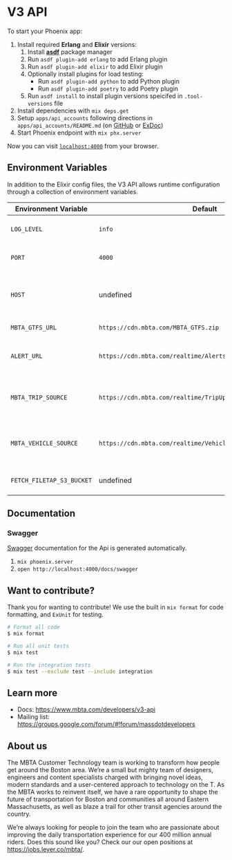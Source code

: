 # V3 API

To start your Phoenix app:

  1. Install required **Erlang** and **Elixir** versions:
     1. Install [**asdf**](https://github.com/asdf-vm/asdf) package manager
     2. Run `asdf plugin-add erlang` to add Erlang plugin
     3. Run `asdf plugin-add elixir` to add Elixir plugin
     4. Optionally install plugins for load testing:
        - Run `asdf plugin-add python` to add Python plugin
        - Run `asdf plugin-add poetry` to add Poetry plugin
     4. Run `asdf install` to install plugin versions speicifed in `.tool-versions` file
  2. Install dependencies with `mix deps.get`
  3. Setup `apps/api_accounts` following directions in `apps/api_accounts/README.md` (on [GitHub](apps/api_accounts/README.md#setting-up-dynamodb-local) or [ExDoc](api_accounts-readme.html#setting-up-dynamodb-local))
  4. Start Phoenix endpoint with `mix phx.server`

Now you can visit [`localhost:4000`](http://localhost:4000) from your browser.

## Environment Variables

In addition to the Elixir config files, the V3 API allows runtime configuration through a collection of environment variables.

| Environment Variable | Default | Description |
| - | - | - |
| `LOG_LEVEL` | `info` | Log level to use. Can be changed to `debug`. |
| `PORT` | `4000` | The HTTP port the server will listen on. |
| `HOST` | undefined | The public-facing hostname for the server, used to generate URLs. |
| `MBTA_GTFS_URL` | `https://cdn.mbta.com/MBTA_GTFS.zip` | URL for the GTFS .zip file. |
| `ALERT_URL` | `https://cdn.mbta.com/realtime/Alerts_enhanced.json` | URL for the Alerts. Can be either a JSON or Protobuf file.
| `MBTA_TRIP_SOURCE` | `https://cdn.mbta.com/realtime/TripUpdates_enhanced.json` | URL for the TripUpdates. Can be either a JSON or Protobuf file. |
| `MBTA_VEHICLE_SOURCE ` | `https://cdn.mbta.com/realtime/VehiclePositions_enhanced.json` | URL for the VehiclePositions. Can be either a JSON or Protobuf file. |
| `FETCH_FILETAP_S3_BUCKET` | undefined | S3 bucket to which we write files we fetched. |

## Documentation

### Swagger

[Swagger](https://swagger.io/docs/) documentation for the Api is generated automatically.

1. `mix phoenix.server`
2. `open http://localhost:4000/docs/swagger`

## Want to contribute?

Thank you for wanting to contribute! We use the built in `mix format` for code formatting, and `ExUnit` for testing.

```sh
# Format all code
$ mix format

# Run all unit tests
$ mix test

# Run the integration tests
$ mix test --exclude test --include integration
```

## Learn more

  * Docs: https://www.mbta.com/developers/v3-api
  * Mailing list: https://groups.google.com/forum/#!forum/massdotdevelopers

## About us

The MBTA Customer Technology team is working to transform how people get around the Boston area. We’re a small but mighty team of designers, engineers and content specialists charged with bringing novel ideas, modern standards and a user-centered approach to technology on the T. As the MBTA works to reinvent itself, we have a rare opportunity to shape the future of transportation for Boston and communities all around Eastern Massachusetts, as well as blaze a trail for other transit agencies around the country.

We’re always looking for people to join the team who are passionate about improving the daily transportation experience for our 400 million annual riders. Does this sound like you? Check our our open positions at https://jobs.lever.co/mbta/.
